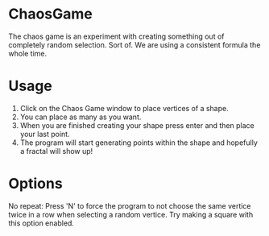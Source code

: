 # ChaosGame
The chaos game is an experiment with creating something out of completely random selection. Sort of. We are using a consistent formula the whole time.

# Usage
1. Click on the Chaos Game window to place vertices of a shape. 
2. You can place as many as you want. 
3. When you are finished creating your shape press enter and then place your last point. 
4. The program will start generating points within the shape and hopefully a fractal will show up!

# Options
No repeat: Press 'N' to force the program to not choose the same vertice twice in a row when selecting a random vertice. Try making a square with this option enabled.
